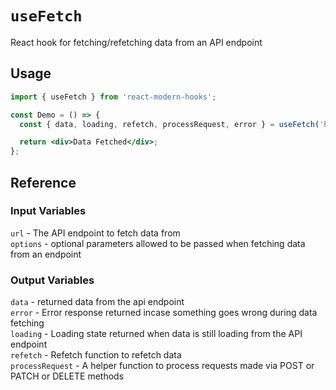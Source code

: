 # `useFetch`

React hook for fetching/refetching data from an API endpoint

## Usage

```jsx
import { useFetch } from 'react-modern-hooks';

const Demo = () => {
  const { data, loading, refetch, processRequest, error } = useFetch('https://jsonplaceholder.typicode.com/todos');

  return <div>Data Fetched</div>;
};
```

## Reference

### Input Variables

`url` - The API endpoint to fetch data from <br/>
`options` - optional parameters allowed to be passed when fetching data from an endpoint

### Output Variables

`data` - returned data from the api endpoint<br/>
`error` - Error response returned incase something goes wrong during data fetching<br/>
`loading` - Loading state returned when data is still loading from the API endpoint<br/>
`refetch` - Refetch function to refetch data<br/>
`processRequest` - A helper function to process requests made via POST or PATCH or DELETE methods
